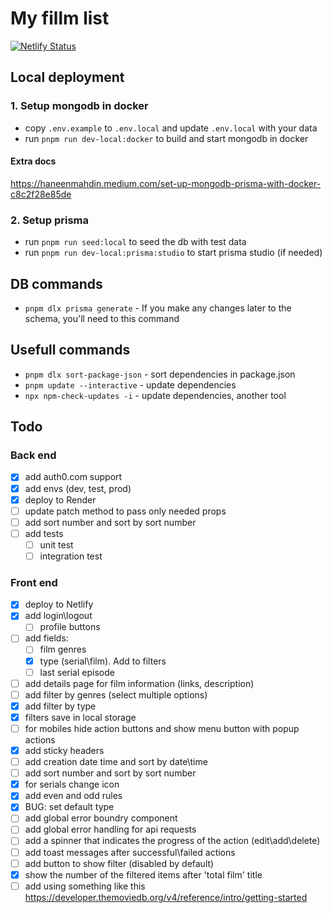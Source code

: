 # My fillm list

[![Netlify Status](https://api.netlify.com/api/v1/badges/7e4e1a3a-6ace-48b3-a37c-b686b59890d4/deploy-status)](https://app.netlify.com/sites/my-next-film-list/deploys)

## Local deployment

### 1. Setup mongodb in docker

- copy `.env.example` to `.env.local` and update `.env.local` with your data
- run ```pnpm run dev-local:docker``` to build and start mongodb in docker

#### Extra docs

<https://haneenmahdin.medium.com/set-up-mongodb-prisma-with-docker-c8c2f28e85de>

### 2. Setup prisma

- run ```pnpm run seed:local``` to seed the db with test data
- run ```pnpm run dev-local:prisma:studio``` to start prisma studio (if needed)


## DB commands

- ```pnpm dlx prisma generate``` - If you make any changes later to the schema, you'll need to this command
<!-- - pnpm prisma db seed - seed test data to db -->

## Usefull commands

- ```pnpm dlx sort-package-json``` - sort dependencies in package.json
- ```pnpm update --interactive``` - update dependencies
- ```npx npm-check-updates -i``` - update dependencies, another tool

## Todo

### Back end

- [x] add auth0.com support
- [x] add envs (dev, test, prod)
- [x] deploy to Render
- [ ] update patch method to pass only needed props
- [ ] add sort number and sort by sort number
- [ ] add tests
  - [ ] unit test
  - [ ] integration test

### Front end

- [x] deploy to Netlify
- [x] add login\logout
  - [ ] profile buttons
- [ ] add fields:
  - [ ] film genres
  - [x] type (serial\film). Add to filters
  - [ ] last serial episode
- [ ] add details page for film information (links, description)
- [ ] add filter by genres (select multiple options)
- [x] add filter by type
- [x] filters save in local storage
- [ ] for mobiles hide action buttons and show menu button with popup actions
- [x] add sticky headers
- [ ] add creation date time and sort by date\time
- [ ] add sort number and sort by sort number
- [x] for serials change icon
- [x] add even and odd rules
- [x] BUG: set default type
- [ ] add global error boundry component
- [ ] add global error handling for api requests
- [ ] add a spinner that indicates the progress of the action (edit\add\delete)
- [ ] add toast messages after successful\failed actions
- [ ] add button to show filter (disabled by default)
- [x] show the number of the filtered items after 'total film' title
- [ ] add using something like this <https://developer.themoviedb.org/v4/reference/intro/getting-started>

